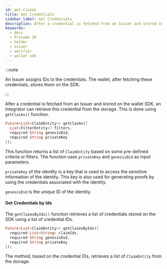 ```yaml
---
id: get-claims
title: Get Credentials
sidebar_label: Get Credentials
description: After a credential is fetched from an Issuer and stored on the wallet SDK, an Integrator can retrieve this credential from the storage using getClaims() function.
keywords:
  - docs
  - Privado ID
  - holder
  - issuer
  - verifier
  - wallet sdk
---
```


:::note

An Issuer assigns IDs to the credentials. The wallet, after fetching these credentials, stores them on the SDK.

:::

After a credential is fetched from an Issuer and stored on the wallet SDK, an Integrator can retrieve this credential from the storage. This is done using `getClaims()` function.

```dart
Future<List<ClaimEntity>> getClaims({
  List<FilterEntity>? filters,
  required String genesisDid,
  required String privateKey
});
```

This function returns a list of `ClaimEntity` based on some pre-defined criteria or filters. The function uses `privateKey` and `genesisDid` as input parameters.

`privateKey` of the identity is a key that is used to access the sensitive information of the identity. This key is also used for generating proofs by using the credentials associated with the identity.

`genesisDid` is the unique ID of the identity.

#### Get Credentials by Ids

The `getClaimsByIds()` function retrieves a list of credentials stored on the SDK using a list of credential IDs.

```dart
Future<List<ClaimEntity>> getClaimsByIds({
  required List<String> claimIds,
  required String genesisDid,
  required String privateKey
});
```

The method, based on the credential IDs, retrieves a list of `ClaimEntity` from the storage.
